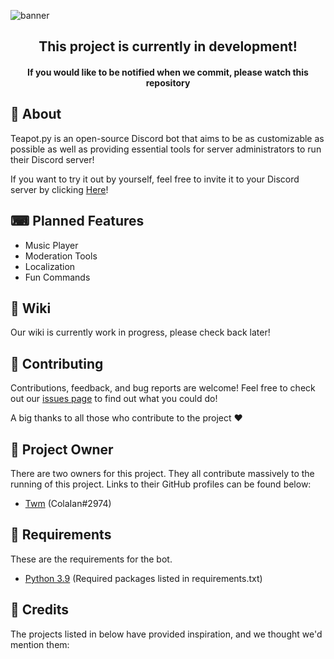 ![banner](docs/image.png)

<h2 align="center">
    This project is currently in development!<br>
</h2>
<h4 align="center">
    If you would like to be notified when we commit, please watch this repository
</h4>


## 👋 About

Teapot.py is an open-source Discord bot that aims to be as customizable as possible as well as providing essential tools for server administrators to run their Discord server!

If you want to try it out by yourself, feel free to invite it to your Discord server by clicking [Here](https://discord.com/api/oauth2/authorize?client_id=1017155792048230520&permissions=8&scope=bot)!

## ⌨ Planned Features
- Music Player
- Moderation Tools
- Localization
- Fun Commands

## 📖 Wiki

Our wiki is currently work in progress, please check back later!

## 🤝 Contributing
Contributions, feedback, and bug reports are welcome! Feel free to check out our [issues page](https://github.com/Twm757/discord-bot/issues) to find out what you could do!

A big thanks to all those who contribute to the project ❤

## 💼 Project Owner 
There are two owners for this project. They all contribute massively to the running of this project. Links to their GitHub profiles can be found below:

- [Twm](https://github.com/Twm757) (ColaIan#2974)

## 📜 Requirements
These are the requirements for the bot.

- [Python 3.9](https://www.python.org/downloads) (Required packages listed in requirements.txt)

## 💖 Credits
The projects listed in below have provided inspiration, and we thought we'd mention them: